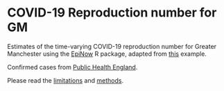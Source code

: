 
# COVID-19 Reproduction number for GM
Estimates of the time-varying COVID-19 reproduction number for Greater Manchester using the [EpiNow](https://epiforecasts.io/EpiNow/index.html) R package, adapted from [this](https://github.com/epiforecasts/covid-regional/blob/master/united-kingdom/update_nowcasts.R) example.

Confirmed cases from [Public Health England](https://coronavirus.data.gov.uk).

Please read the [limitations](https://epiforecasts.io/covid/) and [methods](https://epiforecasts.io/covid/methods.html).

